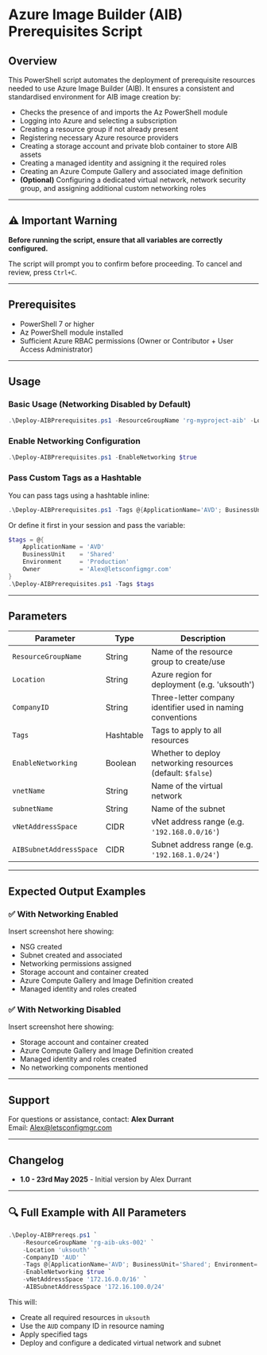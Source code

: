 # Azure Image Builder (AIB) Prerequisites Script

## Overview
This PowerShell script automates the deployment of prerequisite resources needed to use Azure Image Builder (AIB). It ensures a consistent and standardised environment for AIB image creation by:

- Checks the presence of and imports the Az PowerShell module
- Logging into Azure and selecting a subscription
- Creating a resource group if not already present
- Registering necessary Azure resource providers
- Creating a storage account and private blob container to store AIB assets
- Creating a managed identity and assigning it the required roles
- Creating an Azure Compute Gallery and associated image definition
- **(Optional)** Configuring a dedicated virtual network, network security group, and assigning additional custom networking roles

---

## ⚠️ Important Warning
**Before running the script, ensure that all variables are correctly configured.**

The script will prompt you to confirm before proceeding. To cancel and review, press `Ctrl+C`.

---

## Prerequisites
- PowerShell 7 or higher
- Az PowerShell module installed
- Sufficient Azure RBAC permissions (Owner or Contributor + User Access Administrator)

---

## Usage

### Basic Usage (Networking Disabled by Default)

```powershell
.\Deploy-AIBPrerequisites.ps1 -ResourceGroupName 'rg-myproject-aib' -Location 'uksouth' -CompanyID 'XYZ'
```

### Enable Networking Configuration

```powershell
.\Deploy-AIBPrerequisites.ps1 -EnableNetworking $true
```

### Pass Custom Tags as a Hashtable

You can pass tags using a hashtable inline:

```powershell
.\Deploy-AIBPrerequisites.ps1 -Tags @{ApplicationName='AVD'; BusinessUnit='Shared'; Environment='Production'; Owner='Alex@letsconfigmgr.com'}
```

Or define it first in your session and pass the variable:

```powershell
$tags = @{
    ApplicationName = 'AVD'
    BusinessUnit    = 'Shared'
    Environment     = 'Production'
    Owner           = 'Alex@letsconfigmgr.com'
}
.\Deploy-AIBPrerequisites.ps1 -Tags $tags
```

---

## Parameters

| Parameter              | Type       | Description                                                                 |
|------------------------|------------|-----------------------------------------------------------------------------|
| `ResourceGroupName`    | String     | Name of the resource group to create/use                                    |
| `Location`             | String     | Azure region for deployment (e.g. 'uksouth')                                |
| `CompanyID`            | String     | Three-letter company identifier used in naming conventions                  |
| `Tags`                 | Hashtable  | Tags to apply to all resources                                              |
| `EnableNetworking`     | Boolean    | Whether to deploy networking resources (default: `$false`)                  |
| `vnetName`             | String     | Name of the virtual network                                                 |
| `subnetName`           | String     | Name of the subnet                                                          |
| `vNetAddressSpace`     | CIDR       | vNet address range (e.g. `'192.168.0.0/16'`)                                |
| `AIBSubnetAddressSpace`| CIDR       | Subnet address range (e.g. `'192.168.1.0/24'`)                              |

---

## Expected Output Examples

### ✅ With Networking Enabled
Insert screenshot here showing:
- NSG created
- Subnet created and associated
- Networking permissions assigned
- Storage account and container created
- Azure Compute Gallery and Image Definition created
- Managed identity and roles created

### ✅ With Networking Disabled
Insert screenshot here showing:
- Storage account and container created
- Azure Compute Gallery and Image Definition created
- Managed identity and roles created
- No networking components mentioned

---

## Support
For questions or assistance, contact:
**Alex Durrant**  
Email: Alex@letsconfigmgr.com

---

## Changelog
- **1.0 - 23rd May 2025** - Initial version by Alex Durrant


---

## 🔍 Full Example with All Parameters

```powershell
.\Deploy-AIBPrereqs.ps1 `
    -ResourceGroupName 'rg-aib-uks-002' `
    -Location 'uksouth' `
    -CompanyID 'AUD' `
    -Tags @{ApplicationName='AVD'; BusinessUnit='Shared'; Environment='Production'; Owner='Alex@letsconfigmgr.com'} `
    -EnableNetworking $true `
    -vNetAddressSpace '172.16.0.0/16' `
    -AIBSubnetAddressSpace '172.16.100.0/24'
```

This will:
- Create all required resources in `uksouth`
- Use the `AUD` company ID in resource naming
- Apply specified tags
- Deploy and configure a dedicated virtual network and subnet

